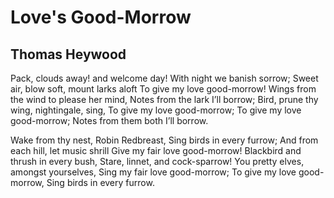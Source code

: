 # Love's Good-Morrow
## Thomas Heywood
Pack, clouds away! and welcome day!
With night we banish sorrow;
Sweet air, blow soft, mount larks aloft
To give my love good-morrow!
Wings from the wind to please her mind,
Notes from the lark I’ll borrow;
Bird, prune thy wing, nightingale, sing,
To give my love good-morrow;
To give my love good-morrow;
Notes from them both I’ll borrow.

Wake from thy nest, Robin Redbreast,
Sing birds in every furrow;
And from each hill, let music shrill
Give my fair love good-morrow!
Blackbird and thrush in every bush,
Stare, linnet, and cock-sparrow!
You pretty elves, amongst yourselves,
Sing my fair love good-morrow;
To give my love good-morrow,
Sing birds in every furrow.